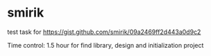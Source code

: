 smirik
======

test task for https://gist.github.com/smirik/09a2469ff2d443a0d9c2


Time control:
1.5 hour for find library, design and initialization project
